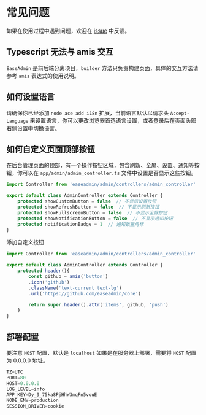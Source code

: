 # 常见问题
如果在使用过程中遇到问题，欢迎在 [issue](https://github.com/easeadmin/core/issues) 中反馈。

## Typescript 无法与 amis 交互

`EaseAdmin` 是前后端分离项目，`builder` 方法只负责构建页面，具体的交互方法请参考 `amis` 表达式的使用说明。

## 如何设置语言

请确保你已经添加 `node ace add i18n` 扩展，当前语言默认以请求头 `Accept-Language` 来设置语言，你可以更改浏览器首选语言设置，或者登录后在页面头部右侧设置中切换语言。

## 如何自定义页面顶部按钮

在后台管理页面的顶部，有一个操作按钮区域，包含刷新、全屏、设置、通知等按钮，你可以在 `app/admin/admin_controller.ts` 文件中设置是否显示这些按钮。

```typescript
import Controller from 'easeadmin/admin/controllers/admin_controller'

export default class AdminController extends Controller {
    protected showCustomButton = false  // 不显示设置按钮
    protected showRefreshButton = false  // 不显示刷新按钮
    protected showFullscreenButton = false  // 不显示全屏按钮
    protected showNotificationButton = false  // 不显示通知按钮
    protected notificationBadge = 1  // 通知数量角标
}
```

添加自定义按钮

```typescript
import Controller from 'easeadmin/admin/controllers/admin_controller'

export default class AdminController extends Controller {
    protected header(){
        const github = amis('button')
        .icon('github')
        .className('text-current text-lg')
        .url('https://github.com/easeadmin/core')

        return super.header().attr('items', github, 'push')
    }
}
```

## 部署配置

要注意 `HOST` 配置，默认是 `localhost` 如果是在服务器上部署，需要将 `HOST` 配置为 0.0.0.0 地址。

```typescript
TZ=UTC
PORT=80
HOST=0.0.0.0
LOG_LEVEL=info
APP_KEY=Dy_9_75ka8PjHhW3mqFn5vouE
NODE_ENV=production
SESSION_DRIVER=cookie
```